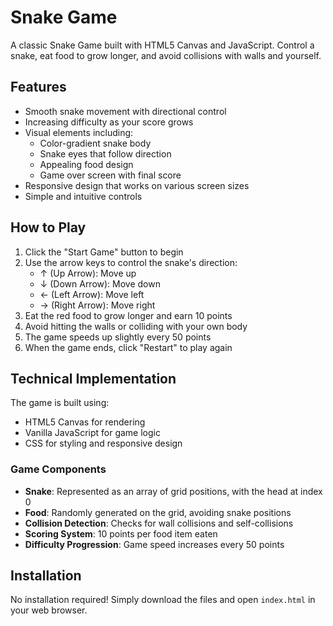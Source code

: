# Snake Game

A classic Snake Game built with HTML5 Canvas and JavaScript. Control a snake, eat food to grow longer, and avoid collisions with walls and yourself.


## Features

- Smooth snake movement with directional control
- Increasing difficulty as your score grows
- Visual elements including:
  - Color-gradient snake body
  - Snake eyes that follow direction
  - Appealing food design
  - Game over screen with final score
- Responsive design that works on various screen sizes
- Simple and intuitive controls

## How to Play

1. Click the "Start Game" button to begin
2. Use the arrow keys to control the snake's direction:
   - ↑ (Up Arrow): Move up
   - ↓ (Down Arrow): Move down
   - ← (Left Arrow): Move left
   - → (Right Arrow): Move right
3. Eat the red food to grow longer and earn 10 points
4. Avoid hitting the walls or colliding with your own body
5. The game speeds up slightly every 50 points
6. When the game ends, click "Restart" to play again

## Technical Implementation

The game is built using:
- HTML5 Canvas for rendering
- Vanilla JavaScript for game logic
- CSS for styling and responsive design

### Game Components

- **Snake**: Represented as an array of grid positions, with the head at index 0
- **Food**: Randomly generated on the grid, avoiding snake positions
- **Collision Detection**: Checks for wall collisions and self-collisions
- **Scoring System**: 10 points per food item eaten
- **Difficulty Progression**: Game speed increases every 50 points

## Installation

No installation required! Simply download the files and open `index.html` in your web browser.
